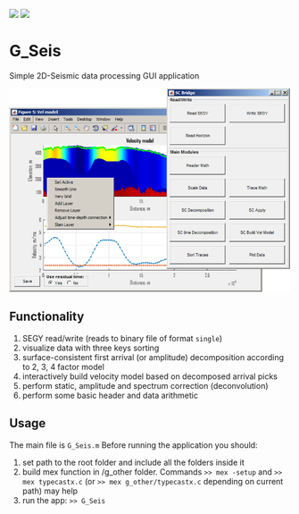 [![][mathworks-fileexchange-img]][mathworks-fileexchange-status]
[![][docs-dev-img]][docs-dev-status]
# G_Seis
Simple 2D-Seismic data processing GUI application

![G_Seis](Logo.png?raw=true)

## Functionality
1) SEGY read/write (reads to binary file of format `single`)
2) visualize data with three keys sorting
3) surface-consistent first arrival (or amplitude) decomposition according to 2, 3, 4 factor model
4) interactively build velocity model based on decomposed arrival picks
5) perform static, amplitude and spectrum correction (deconvolution)
6) perform some basic header and data arithmetic

## Usage
The main file is `G_Seis.m`
Before running the application you should:
1) set path to the root folder and include all the folders inside it
2) build mex function in /g_other folder. Commands `>> mex -setup` and `>> mex typecastx.c` (or `>> mex g_other/typecastx.c` depending on current path) may help
3) run the app: `>> G_Seis`

[mathworks-fileexchange-img]:https://www.mathworks.com/matlabcentral/images/matlab-file-exchange.svg
[mathworks-fileexchange-status]:https://fr.mathworks.com/matlabcentral/fileexchange/71869-g_seis

[docs-dev-img]:https://img.shields.io/badge/docs-dev-blue.svg
[docs-dev-status]:https://g-seis.readthedocs.io/en/latest/?badge=latest
